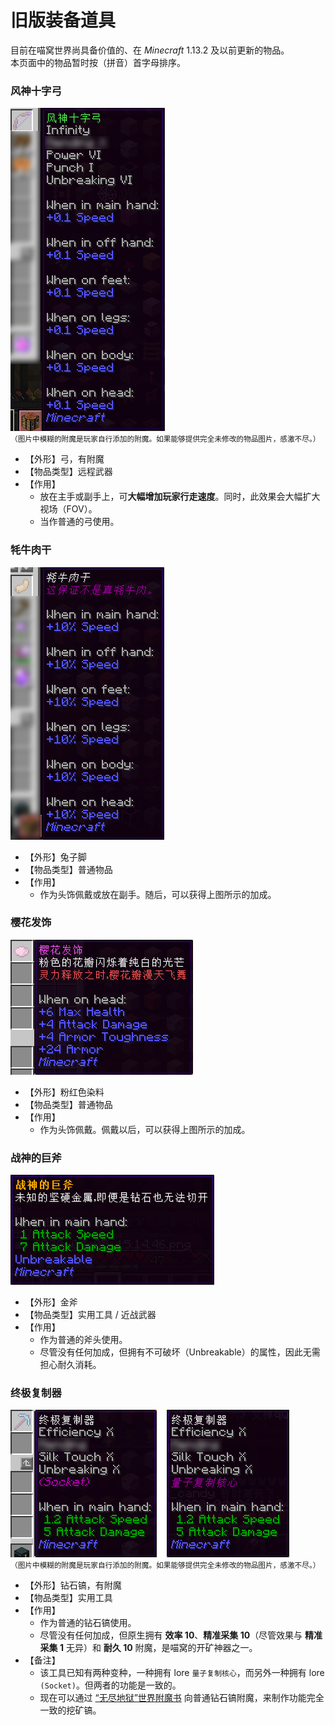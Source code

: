 # 旧版装备道具

目前在喵窝世界尚具备价值的、在 *Minecraft* 1.13.2 及以前更新的物品。  
本页面中的物品暂时按（拼音）首字母排序。

### 风神十字弓

![风神十字弓](../../assets/images/items/legacy/风神十字弓.png)  
<small>（图片中模糊的附魔是玩家自行添加的附魔。如果能够提供完全未修改的物品图片，感激不尽。）</small>

* 【外形】弓，有附魔
* 【物品类型】远程武器
* 【作用】
  * 放在主手或副手上，可**大幅增加玩家行走速度**。同时，此效果会大幅扩大视场（FOV）。
  * 当作普通的弓使用。

### 牦牛肉干

![牦牛肉干](../../assets/images/items/legacy/牦牛肉干.png)

* 【外形】兔子脚
* 【物品类型】普通物品
* 【作用】
  * 作为头饰佩戴或放在副手。随后，可以获得上图所示的加成。

### 樱花发饰

![樱花发饰](../../assets/images/items/legacy/樱花发饰.png)

* 【外形】粉红色染料
* 【物品类型】普通物品
* 【作用】
  * 作为头饰佩戴。佩戴以后，可以获得上图所示的加成。

### 战神的巨斧

![樱花发饰](../../assets/images/items/legacy/战神的巨斧.png)

* 【外形】金斧
* 【物品类型】实用工具 / 近战武器
* 【作用】
  * 作为普通的斧头使用。
  * 尽管没有任何加成，但拥有不可破坏（Unbreakable）的属性，因此无需担心耐久消耗。

### 终极复制器

![终极复制器](../../assets/images/items/legacy/终极复制器.png)  
<small>（图片中模糊的附魔是玩家自行添加的附魔。如果能够提供完全未修改的物品图片，感激不尽。）</small>

* 【外形】钻石镐，有附魔
* 【物品类型】实用工具
* 【作用】
  * 作为普通的钻石镐使用。
  * 尽管没有任何加成，但原生拥有 **效率 10**、**精准采集 10**（尽管效果与 **精准采集 1** 无异）和 **耐久 10** 附魔，是喵窝的开矿神器之一。
* 【备注】
  * 该工具已知有两种变种，一种拥有 lore `量子复制核心`，而另外一种拥有 lore `(Socket)`。但两者的功能是一致的。
  * 现在可以通过 [“无尽地狱”世界附魔书](inf/items.md#附魔与消魔) 向普通钻石镐附魔，来制作功能完全一致的挖矿镐。